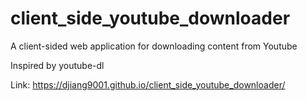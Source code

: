 # client_side_youtube_downloader
A client-sided web application for downloading content from Youtube

Inspired by youtube-dl

Link: https://djiang9001.github.io/client_side_youtube_downloader/
